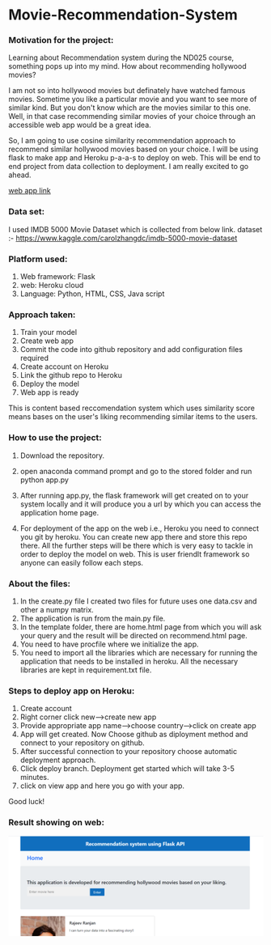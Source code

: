 # Movie-Recommendation-System

### Motivation for the project:

Learning about Recommendation system during the ND025 course, something pops up into my mind. How about recommending hollywood movies?

I am not so into hollywood movies but definately have watched famous movies. Sometime you like a particular movie and you want to see more of similar kind. But you don't know which are the movies similar to this one. Well, in that case recommending similar movies of your choice through an accessible web app would be a great idea. 

So, I am going to use cosine similarity recommendation approach to recommend similar hollywood movies based on your choice. I will be using flask to make app and Heroku p-a-a-s to deploy on web. This will be end to end project from data collection to deployment. I am really excited to go ahead.

[web app link](https://rajeevranjan-recommendingmovie.herokuapp.com/)

### Data set:

I used IMDB 5000 Movie Dataset which is collected from below link.
dataset :- https://www.kaggle.com/carolzhangdc/imdb-5000-movie-dataset


### Platform used:

1. Web framework: Flask
2. web: Heroku cloud
3. Language: Python, HTML, CSS, Java script


### Approach taken:

1. Train your model
2. Create web app
3. Commit the code into github repository and add configuration files required
4. Create account on Heroku
5. Link the github repo to Heroku
6. Deploy the model
7. Web app is ready

This is content based reccomendation system which uses similarity score means bases on the user's liking recommending similar items to the users.

### How to use the project:

1. Download the repository.
2. open anaconda command prompt and go to the stored folder and run python app.py
3. After running app.py, the flask framework will get created on to your system locally and it will produce you a url by which you can access the application home page.

4. For deployment of the app on the web i.e., Heroku you need to connect you git by heroku. You can create new app there and store this repo there. All the further steps will be there which is very easy to tackle in order to deploy the model on web. This is user friendlt framework so anyone can easily follow each steps.
 
### About the files:

1. In the create.py file I created two files for future uses one data.csv and other a numpy matrix.
2. The application is run from the main.py file.
3. In the template folder, there are home.html page from which you will ask your query and the result will be directed on recommend.html page.
4. You need to have procfile where we initialize the app.
5. You need to import all the libraries which are necessary for running the application that needs to be installed in heroku. All the necessary libraries are kept in requirement.txt file.

### Steps to deploy app on Heroku:

1. Create account
2. Right corner click new-->create new app
3. Provide appropriate app name-->choose country-->click on create app
4. App will get created. Now Choose github as diployment method and connect to your repository on github.
5. After successful connection to your repository choose automatic deployment approach.
6. Click deploy branch. Deployment get started which will take 3-5 minutes.
7. click on view app and here you go with your app.

Good luck!

### Result showing on web:

![Home page](https://github.com/RajeevRanjan2015/Recommendation-System-Movie-/blob/master/home%20page.PNG)


